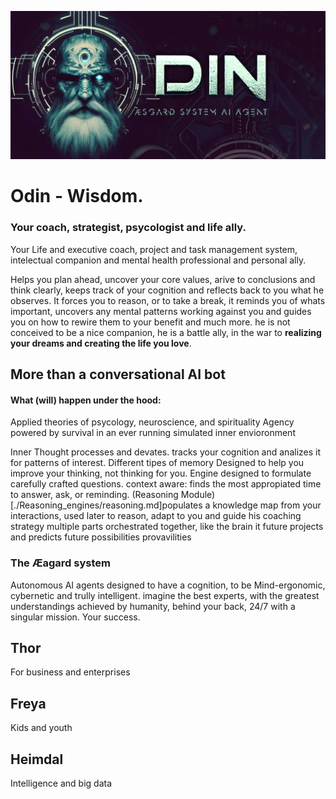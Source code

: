 ![](./OdincoverIG.jpg)
# Odin - Wisdom. 
### Your coach, strategist, psycologist and life ally.
Your Life and executive coach, project and task management system, intelectual companion and mental health professional and personal ally.

Helps you plan ahead, uncover your core values, arive to conclusions and think clearly, keeps track of your cognition and reflects back to you what he observes. It forces you to reason, or to take a break, it reminds you of whats important, uncovers any mental patterns working against you and guides you on how to rewire them to your benefit and much more.
he is not conceived to be a nice companion, he is a battle ally, in the war to **realizing your dreams and creating the life you love**.

## More than a conversational AI bot
#### What (will) happen under the hood:

Applied theories of psycology, neuroscience, and spirituality
Agency powered by survival in an ever running simulated inner envioronment

Inner Thought processes and devates.
tracks your cognition and analizes it for patterns of interest.
Different tipes of memory
Designed to help you improve your thinking, not thinking for you.
Engine designed to formulate carefully crafted questions.
context aware: finds the most appropiated time to answer, ask, or reminding.
(Reasoning Module)[./Reasoning_engines/reasoning.md]populates a knowledge map from your interactions, used later to reason, adapt to you and guide his coaching strategy
multiple parts orchestrated together, like the brain
it future projects and predicts future possibilities provavilities

### The Æagard system
Autonomous AI agents designed to have a cognition, to be Mind-ergonomic, cybernetic and trully intelligent. 
imagine the best experts, with the greatest understandings achieved by humanity, behind your back, 24/7 with a singular mission. Your success.
## Thor
For business and enterprises

## Freya 
Kids and youth

## Heimdal
Intelligence and big data
